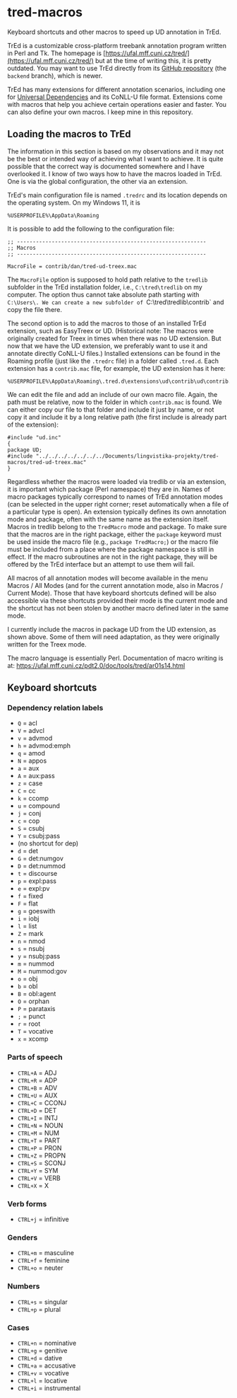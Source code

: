 # tred-macros

Keyboard shortcuts and other macros to speed up UD annotation in TrEd.

TrEd is a customizable cross-platform treebank annotation program written in Perl and Tk.
The homepage is [https://ufal.mff.cuni.cz/tred/](https://ufal.mff.cuni.cz/tred/) but at
the time of writing this, it is pretty outdated. You may want to use TrEd directly from
its [GitHub repository](https://github.com/ufal/TrEd/tree/backend) (the `backend` branch),
which is newer.

TrEd has many extensions for different annotation scenarios, including one for
[Universal Dependencies](https://universaldependencies.org/) and its CoNLL-U file format.
Extensions come with macros that help you achieve certain operations easier and faster.
You can also define your own macros. I keep mine in this repository.



## Loading the macros to TrEd

The information in this section is based on my observations and it may not be the best or
intended way of achieving what I want to achieve. It is quite possible that the correct
way is documented somewhere and I have overlooked it. I know of two ways how to have the
macros loaded in TrEd. One is via the global configuration, the other via an extension.

TrEd's main configuration file is named `.tredrc` and its location depends on the operating
system. On my Windows 11, it is

```
%USERPROFILE%\AppData\Roaming
```

It is possible to add the following to the configuration file:

```
;; ------------------------------------------------------------
;; Macros
;; ------------------------------------------------------------

MacroFile = contrib/dan/tred-ud-treex.mac
```

The `MacroFile` option is supposed to hold path relative to the `tredlib` subfolder in the
TrEd installation folder, i.e., `C:\tred\tredlib` on my computer. The option thus cannot take
absolute path starting with `C:\Users\. We can create a new subfolder of `C:\tred\tredlib\contrib`
and copy the file there.

The second option is to add the macros to those of an installed TrEd extension, such as
EasyTreex or UD. (Historical note: The macros were originally created for Treex in times when
there was no UD extension. But now that we have the UD extension, we preferably want to use it
and annotate directly CoNLL-U files.) Installed extensions can be found in the Roaming profile
(just like the `.tredrc` file) in a folder called `.tred.d`. Each extension has a `contrib.mac`
file, for example, the UD extension has it here:

```
%USERPROFILE%\AppData\Roaming\.tred.d\extensions\ud\contrib\ud\contrib.mac
```

We can edit the file and add an include of our own macro file. Again, the path must be relative,
now to the folder in which `contrib.mac` is found. We can either copy our file to that folder
and include it just by name, or not copy it and include it by a long relative path (the first
include is already part of the extension):

```
#include "ud.inc"
{
package UD;
#include "../../../../../../../Documents/lingvistika-projekty/tred-macros/tred-ud-treex.mac"
}
```

Regardless whether the macros were loaded via tredlib or via an extension, it is important which
package (Perl namespace) they are in. Names of macro packages typically correspond to names of
TrEd annotation modes (can be selected in the upper right corner; reset automatically when
a file of a particular type is open). An extension typically defines its own annotation mode
and package, often with the same name as the extension itself. Macros in tredlib belong to the
`TredMacro` mode and package. To make sure that the macros are in the right package, either
the `package` keyword must be used inside the macro file (e.g., `package TredMacro;`) or the
macro file must be included from a place where the package namespace is still in effect. If the
macro subroutines are not in the right package, they will be offered by the TrEd interface but
an attempt to use them will fail.

All macros of all annotation modes will become available in the menu Macros / All Modes (and
for the current annotation mode, also in Macros / Current Mode). Those that have keyboard
shortcuts defined will be also accessible via these shortcuts provided their mode is the current
mode and the shortcut has not been stolen by another macro defined later in the same mode.

I currently include the macros in package UD from the UD extension, as shown above. Some of
them will need adaptation, as they were originally written for the Treex mode.

The macro language is essentially Perl. Documentation of macro writing is at:
<https://ufal.mff.cuni.cz/pdt2.0/doc/tools/tred/ar01s14.html>


## Keyboard shortcuts

### Dependency relation labels

* `Q` = acl
* `V` = advcl
* `v` = advmod
* `h` = advmod:emph
* `q` = amod
* `N` = appos
* `a` = aux
* `A` = aux:pass
* `z` = case
* `C` = cc
* `k` = ccomp
* `u` = compound
* `j` = conj
* `c` = cop
* `S` = csubj
* `Y` = csubj:pass
* (no shortcut for dep)
* `d` = det
* `G` = det:numgov
* `D` = det:nummod
* `t` = discourse
* `p` = expl:pass
* `e` = expl:pv
* `f` = fixed
* `F` = flat
* `g` = goeswith
* `i` = iobj
* `l` = list
* `Z` = mark
* `n` = nmod
* `s` = nsubj
* `y` = nsubj:pass
* `m` = nummod
* `M` = nummod:gov
* `o` = obj
* `b` = obl
* `B` = obl:agent
* `O` = orphan
* `P` = parataxis
* `;` = punct
* `r` = root
* `T` = vocative
* `x` = xcomp

### Parts of speech

* `CTRL+A` = ADJ
* `CTRL+R` = ADP
* `CTRL+B` = ADV
* `CTRL+U` = AUX
* `CTRL+C` = CCONJ
* `CTRL+D` = DET
* `CTRL+I` = INTJ
* `CTRL+N` = NOUN
* `CTRL+M` = NUM
* `CTRL+T` = PART
* `CTRL+P` = PRON
* `CTRL+Z` = PROPN
* `CTRL+S` = SCONJ
* `CTRL+Y` = SYM
* `CTRL+V` = VERB
* `CTRL+X` = X

### Verb forms

* `CTRL+j` = infinitive

### Genders

* `CTRL+m` = masculine
* `CTRL+f` = feminine
* `CTRL+o` = neuter

### Numbers

* `CTRL+s` = singular
* `CTRL+p` = plural

### Cases

* `CTRL+n` = nominative
* `CTRL+g` = genitive
* `CTRL+d` = dative
* `CTRL+a` = accusative
* `CTRL+v` = vocative
* `CTRL+l` = locative
* `CTRL+i` = instrumental
